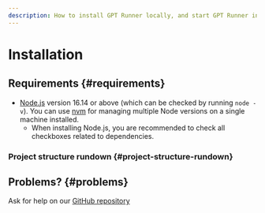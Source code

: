 ```yaml
---
description: How to install GPT Runner locally, and start GPT Runner in no time.
---
```


# Installation


## Requirements {#requirements}

- [Node.js](https://nodejs.org/en/download/) version 16.14 or above (which can be checked by running `node -v`). You can use [nvm](https://github.com/nvm-sh/nvm) for managing multiple Node versions on a single machine installed.
  - When installing Node.js, you are recommended to check all checkboxes related to dependencies.

### Project structure rundown {#project-structure-rundown}

## Problems? {#problems}

Ask for help on our [GitHub repository](https://github.com/nicepkg/gpt-runner/issues)
